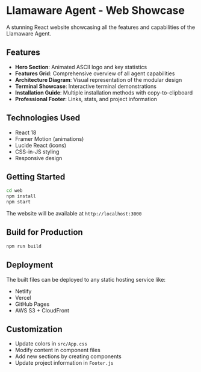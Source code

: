 # Llamaware Agent - Web Showcase

A stunning React website showcasing all the features and capabilities of the Llamaware Agent.

## Features

- **Hero Section**: Animated ASCII logo and key statistics
- **Features Grid**: Comprehensive overview of all agent capabilities
- **Architecture Diagram**: Visual representation of the modular design
- **Terminal Showcase**: Interactive terminal demonstrations
- **Installation Guide**: Multiple installation methods with copy-to-clipboard
- **Professional Footer**: Links, stats, and project information

## Technologies Used

- React 18
- Framer Motion (animations)
- Lucide React (icons)
- CSS-in-JS styling
- Responsive design

## Getting Started

```bash
cd web
npm install
npm start
```

The website will be available at `http://localhost:3000`

## Build for Production

```bash
npm run build
```

## Deployment

The built files can be deployed to any static hosting service like:
- Netlify
- Vercel
- GitHub Pages
- AWS S3 + CloudFront

## Customization

- Update colors in `src/App.css`
- Modify content in component files
- Add new sections by creating components
- Update project information in `Footer.js`